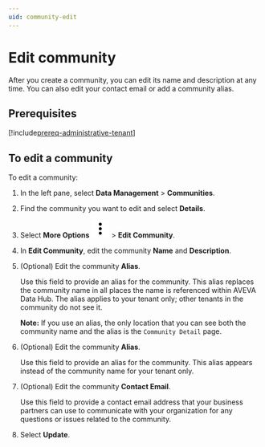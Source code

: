 ```yaml
---
uid: community-edit
---
```


# Edit community

After you create a community, you can edit its name and description at any time. You can also edit your contact email or add a community alias.

## Prerequisites

[!include[prereq-administrative-tenant](includes/prereq-administrative-tenant.md)]

## To edit a community

To edit a community:

1. In the left pane, select **Data Management** > **Communities**.

1. Find the community you want to edit and select **Details**.

1. Select **More Options** ![More Options](../_icons/default/dots-vertical.svg) > **Edit Community**.

1. In **Edit Community**, edit the community **Name** and **Description**.

1. (Optional) Edit the community **Alias**.

	Use this field to provide an alias for the community. This alias replaces the community name in all places the name is referenced within AVEVA Data Hub. The alias applies to your tenant only; other tenants in the community do not see it.

	**Note:** If you use an alias, the only location that you can see both the community name and the alias is the `Community Detail` page.

1. (Optional) Edit the community **Alias**.

	Use this field to provide an alias for the community. This alias appears instead of the community name for your tenant only.

1. (Optional) Edit the community **Contact Email**.

	Use this field to provide a contact email address that your business partners can use to communicate with your organization for any questions or issues related to the community.

1. Select **Update**.
